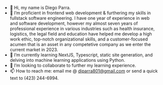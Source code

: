 - 👋 Hi, my name is Diego Parra.
- 👀 I’m proficient in frontend web development & furthering my skills in fullstack software engineering. I have one year of experience in web and software development, however my almost seven years of professional experience in various industries such as health insurance, logistics, the legal field and education have helped me develop a high work ethic, top-notch organizational skills, and a customer-focused acumen that is an asset in any competetive company as we enter the current market in 2023.
- 🌱 I’m currently learning NextJS, Typescript, static site generation, and delving into machine learning applications using Python.
- 💞️ I’m looking to collaborate to further my learning experience.
- 📫 How to reach me: email me @ diparra801@gmail.com or send a quick text to (423) 244-6994.

<!---
dparra801/dparra801 is a ✨ special ✨ repository because its `README.md` (this file) appears on your GitHub profile.
You can click the Preview link to take a look at your changes.
--->
